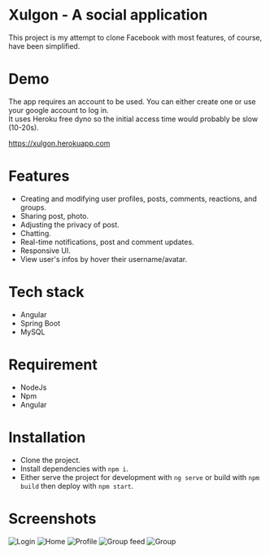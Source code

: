 # Xulgon - A social application
This project is my attempt to clone Facebook with most features, of course, have been simplified. 

# Demo
The app requires an account to be used. You can either create one or use your google account to log in.  
It uses Heroku free dyno so the initial access time would probably be slow (10-20s).

https://xulgon.herokuapp.com

# Features
- Creating and modifying user profiles, posts, comments, reactions, and groups. 
- Sharing post, photo.
- Adjusting the privacy of post.
- Chatting.
- Real-time notifications, post and comment updates.
- Responsive UI.
- View user's infos by hover their username/avatar.

# Tech stack
- Angular
- Spring Boot
- MySQL

# Requirement
- NodeJs
- Npm
- Angular

# Installation
- Clone the project. 
- Install dependencies with ```npm i```.
- Either serve the project for development with ```ng serve``` or build with ```npm build``` then deploy with ```npm start```.

# Screenshots

![Login](https://xulgon.sirv.com/xulgon-sreenshots/login.jpg)
![Home](https://xulgon.sirv.com/xulgon-sreenshots/home.jpg)
![Profile](https://xulgon.sirv.com/xulgon-sreenshots/profile.jpg)
![Group feed](https://xulgon.sirv.com/xulgon-sreenshots/group-feed.jpg)
![Group](https://xulgon.sirv.com/xulgon-sreenshots/group.jpg)